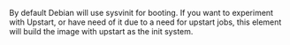 By default Debian will use sysvinit for booting. If you want to experiment
with Upstart, or have need of it due to a need for upstart jobs, this
element will build the image with upstart as the init system.
